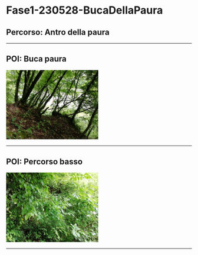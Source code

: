 # Fase1-230528-BucaDellaPaura
## Percorso: Antro della paura
****
## POI: Buca paura
[<img src='/vignettes/2733c866-911e-486a-a88a-700a235a76bb.jpg' width='250'/>](/vignettes/2733c866-911e-486a-a88a-700a235a76bb.jpg) 

****
## POI: Percorso basso
[<img src='/vignettes/4399a102-321d-48ef-88f7-df8585835adf.jpg' width='250'/>](/vignettes/4399a102-321d-48ef-88f7-df8585835adf.jpg) 

****
